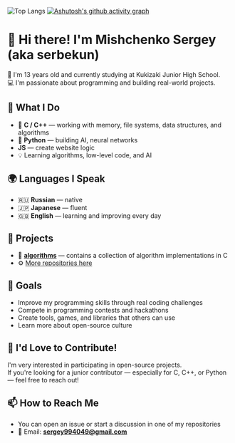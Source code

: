 ![Top Langs](https://github-readme-stats.vercel.app/api/top-langs/?username=serbekun&theme=transparent&hide=html,css,fortran,json&lang_count=50)
[![Ashutosh's github activity graph](https://github-readme-activity-graph.vercel.app/graph?username=serbekun&theme=react-dark)](https://github.com/ashutosh00710/github-readme-activity-graph)

# 👋 Hi there! I'm Mishchenko Sergey (aka serbekun)

🎒 I'm 13 years old and currently studying at Kukizaki Junior High School.  
💻 I'm passionate about programming and building real-world projects.

## 🧠 What I Do

- 💾 **C / C++** — working with memory, file systems, data structures, and algorithms  
- 🐍 **Python** — building AI, neural networks
- **JS** — create website logic
- 💡 Learning algorithms, low-level code, and AI 

## 🌍 Languages I Speak

- 🇷🇺 **Russian** — native  
- 🇯🇵 **Japanese** — fluent  
- 🇬🇧 **English** — learning and improving every day  

## 🚀 Projects

- 📁 [**algorithms**](https://github.com/serbekun/algorithms) — contains a collection of algorithm implementations in C
- ⚙️ [More repositories here](https://github.com/serbekun?tab=repositories)  

## 🌱 Goals

- Improve my programming skills through real coding challenges  
- Compete in programming contests and hackathons  
- Create tools, games, and libraries that others can use  
- Learn more about open-source culture  

## 🤝 I'd Love to Contribute!

I'm very interested in participating in open-source projects.  
If you're looking for a junior contributor — especially for C, C++, or Python — feel free to reach out!

## 📫 How to Reach Me

- You can open an issue or start a discussion in one of my repositories  
- 📧 Email: **sergey994049@gmail.com**
